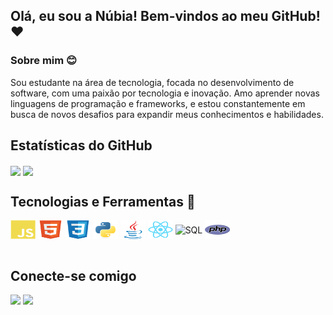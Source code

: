 ## Olá, eu sou a Núbia! Bem-vindos ao meu GitHub! ❤

### Sobre mim 😊
Sou estudante na área de tecnologia, focada no desenvolvimento de software, com uma paixão por tecnologia e inovação. Amo aprender novas linguagens de programação e frameworks, e estou constantemente em busca de novos desafios para expandir meus conhecimentos e habilidades.

## Estatísticas do GitHub

<div>
<a herf="https://github.com/Nubiarodrigues">
<img height="160em" align="center" src="https://github-readme-stats.vercel.app/api?username=nubiarodrigues&show_icons=true&theme=dark&include_all_commits-true&count_private=true">
<img height="160em" align="center" src="https://github-readme-stats.vercel.app/api/top-langs/?username=nubiarodrigues&layout=compact&langs_count=7&theme=dark">
</div>


## Tecnologias e Ferramentas 🚀

<div>
  <img align="center" alt="JavaScript" height="30" width="40" src="https://raw.githubusercontent.com/devicons/devicon/master/icons/javascript/javascript-plain.svg">
  <img align="center" alt="HTML" height="30" width="40" src="https://raw.githubusercontent.com/devicons/devicon/master/icons/html5/html5-original.svg">
  <img align="center" alt="CSS" height="30" width="40" src="https://raw.githubusercontent.com/devicons/devicon/master/icons/css3/css3-original.svg">
  <img align="center" alt="Python" height="30" width="40" src="https://raw.githubusercontent.com/devicons/devicon/master/icons/python/python-original.svg">
  <img align="center" alt="Java" height="30" width="40" src="https://raw.githubusercontent.com/devicons/devicon/master/icons/java/java-original.svg">
  <img align="center" alt="React" height="30" width="40" src="https://raw.githubusercontent.com/devicons/devicon/master/icons/react/react-original.svg">
  <img align="center" alt="SQL" height="30" width="40" src="https://img.icons8.com/ios-filled/50/000000/sql.png">
  <img align="center" alt="php" height="30" width="40" src="https://raw.githubusercontent.com/devicons/devicon/master/icons/php/php-original.svg">
</div>
<br>

## Conecte-se comigo

<div>
  <a href="mailto:nubiarodrigues2223@gmail.com"><img src="https://img.shields.io/badge/Gmail-D14836?style=for-the-badge&logo=gmail&logoColor=white" target="_blank"></a>
  <a href="www.linkedin.com/in/núbia-maria" target="_blank"><img src="https://img.shields.io/badge/-LinkedIn-%230077B5?style=for-the-badge&logo=linkedin&logoColor=white" target="_blank"></a> 
</div>
